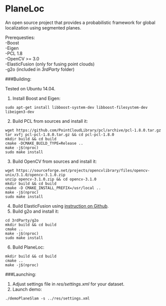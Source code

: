 # PlaneLoc

An open source project that provides a probabilistic framework
for global localization using segmented planes.

Prerequesties:  
-Boost  
-Eigen  
-PCL 1.8  
-OpenCV >= 3.0  
-ElasticFusion (only for fusing point clouds)  
-g2o (included in _3rdParty_ folder)

###Building:  

Tested on Ubuntu 14.04.  
1. Install Boost and Eigen:
```commandline
sudo apt-get install libboost-system-dev libboost-filesystem-dev libeigen3-dev
```
2. Build PCL from sources and install it:
```commandline
wget https://github.com/PointCloudLibrary/pcl/archive/pcl-1.8.0.tar.gz
tar xvfj pcl-pcl-1.8.0.tar.gz && cd pcl-pcl-1.8.0
mkdir build && cd build
cmake -DCMAKE_BUILD_TYPE=Release ..
make -j$(nproc)
sudo make install
```
3. Build OpenCV from sources and install it:
```commandline
wget https://sourceforge.net/projects/opencvlibrary/files/opencv-unix/3.1.0/opencv-3.1.0.zip
unzip opencv-3.1.0.zip && cd opencv-3.1.0
mkdir build && cd build
cmake -D CMAKE_INSTALL_PREFIX=/usr/local ..
make -j$(nproc)
sudo make install
```
4. Build ElasticFusion using [instruction on Github](https://github.com/mp3guy/ElasticFusion).  
5. Build g2o and install it:
```commandline
cd 3rdParty/g2o
mkdir build && cd build
cmake ..
make -j$(nproc)
sudo make install
```
6. Build PlaneLoc:
```commandline
mkdir build && cd build
cmake ..
make -j$(nproc)
```

###Launching:  

1. Adjust settings file in _res/settings.xml_ for your dataset.  
2. Launch demo:

```commandline
./demoPlaneSlam -s ../res/settings.xml
```